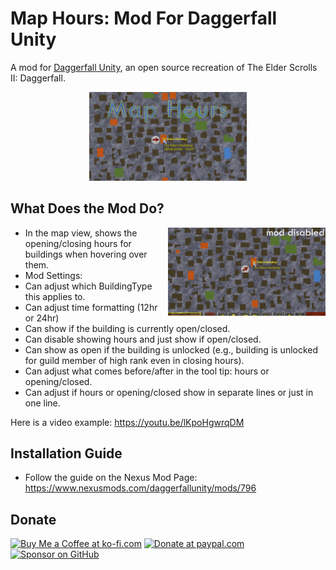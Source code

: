 # Map Hours: Mod For Daggerfall Unity

A mod for [Daggerfall Unity](https://github.com/Interkarma/daggerfall-unity), an open source recreation of The Elder Scrolls II: Daggerfall.

<p align="center">
  <img width="50%" src="https://raw.githubusercontent.com/ArshvirGoraya/Map-Hours/main/.github/Images/MapHours_Thumbnail.jpg" alt="Header Image for Map Hours Mod" />
</p>

## What Does the Mod Do?

<img align="right" width="50%" src="https://raw.githubusercontent.com/ArshvirGoraya/Map-Hours/main/.github/Images/MapHours_Gif.gif" alt="A gif showing the effects of the mod" />

- In the map view, shows the opening/closing hours for buildings when hovering over them.
- Mod Settings: 
 - Can adjust which BuildingType this applies to. 
 - Can adjust time formatting (12hr or 24hr)
 - Can show if the building is currently open/closed.
 - Can disable showing hours and just show if open/closed.
 - Can show as open if the building is unlocked (e.g., building is unlocked for guild member of high rank even in closing hours).
 - Can adjust what comes before/after in the tool tip: hours or opening/closed.
 - Can adjust if hours or opening/closed show in separate lines or just in one line.

Here is a video example: https://youtu.be/lKpoHgwrqDM

## Installation Guide

- Follow the guide on the Nexus Mod Page: https://www.nexusmods.com/daggerfallunity/mods/796

## Donate
<a align="left" href='https://ko-fi.com/Z8Z6NP272' target='_blank'><img height='36' src='https://storage.ko-fi.com/cdn/kofi2.png?v=3' alt='Buy Me a Coffee at ko-fi.com' /></a>
<a href='https://www.paypal.com/donate/?hosted_button_id=6898PNAVV5QRC' target='_blank'><img width='108' src='https://github.com/user-attachments/assets/0b96763f-b586-4abb-9d42-216aab7ccb20' alt='Donate at paypal.com' /></a>
<a href='https://github.com/sponsors/ArshvirGoraya' target='_blank'><img height='30' src='https://github.com/user-attachments/assets/0e5debd6-531b-463a-a67a-e55e85102ddc' alt='Sponsor on GitHub' /></a>
